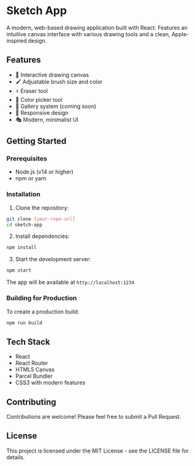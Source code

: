 # Sketch App

A modern, web-based drawing application built with React. Features an intuitive canvas interface with various drawing tools and a clean, Apple-inspired design.

## Features

- 🎨 Interactive drawing canvas
- 🖌️ Adjustable brush size and color
- ⚡ Eraser tool
- 🎯 Color picker tool
- 💾 Gallery system (coming soon)
- 📱 Responsive design
- 🎭 Modern, minimalist UI

## Getting Started

### Prerequisites

- Node.js (v14 or higher)
- npm or yarn

### Installation

1. Clone the repository:
```bash
git clone [your-repo-url]
cd sketch-app
```

2. Install dependencies:
```bash
npm install
```

3. Start the development server:
```bash
npm start
```

The app will be available at `http://localhost:1234`

### Building for Production

To create a production build:
```bash
npm run build
```

## Tech Stack

- React
- React Router
- HTML5 Canvas
- Parcel Bundler
- CSS3 with modern features

## Contributing

Contributions are welcome! Please feel free to submit a Pull Request.

## License

This project is licensed under the MIT License - see the LICENSE file for details. 